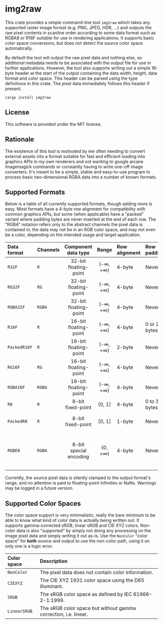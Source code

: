 # img2raw

This crate provides a simple command-line tool `img2raw` which takes any supported raster image format (e.g. PNG, JPEG, HDR, ...) and outputs the raw pixel contents in scanline order according to some data format such as RGBA8 or R16F suitable for use in rendering applications. It supports basic color space conversions, but does not detect the source color space automatically.

By default the tool will output the raw pixel data and nothing else, so additional metadata needs to be associated with the output file for use in further applications. However, the tool also supports writing out a simple 16-byte header at the start of the output containing the data width, height, data format and color space. This header can be parsed using the type definitions in this crate. The pixel data immediately follows this header if present.

    cargo install img2raw

## License

This software is provided under the MIT license.

## Rationale

The existence of this tool is motivated by me often needing to convert external assets into a format suitable for fast and efficient loading into graphics APIs in my own renderers and not wanting to google arcane imagemagick commands or constantly having to write one-off image converters. It's meant to be a simple, stable and easy-to-use program to process basic two-dimensional RGBA data into a number of known formats.

## Supported Formats

Below is a table of all currently supported formats, though adding more is easy. Most formats have a 4-byte row alignment for compatibility with common graphics APIs, but some (when applicable) have a "packed" variant where padding bytes are never inserted at the end of each row. The "RGBA" notation refers only to the abstract channels the pixel data is contained in; the data may not be in an RGB color space, and may not even be a color, depending on the intended usage and target application.

| Data format     | Channels | Component data type      | Range     | Row alignment | Row padding  | Notes                                                   |
| :-------------- | :------- | :----------------------: | :-------: | :------------ | :----------- | :------------------------------------------------------ |
| `R32F`          | `R`      | 32-bit floating-point    | (-∞, +∞)  | 4-byte        | Never        |                                                         |
| `RG32F`         | `RG`     | 32-bit floating-point    | (-∞, +∞)  | 4-byte        | Never        |                                                         |
| `RGBA32F`       | `RGBA`   | 32-bit floating-point    | (-∞, +∞)  | 4-byte        | Never        |                                                         |
| `R16F`          | `R`      | 16-bit floating-point    | (-∞, +∞)  | 4-byte        | 0 or 2 bytes |                                                         |
| `PackedR16F`    | `R`      | 16-bit floating-point    | (-∞, +∞)  | 2-byte        | Never        | Packed variant of `R16F`.                               |
| `RG16F`         | `RG`     | 16-bit floating-point    | (-∞, +∞)  | 4-byte        | Never        |                                                         |
| `RGBA16F`       | `RGBA`   | 16-bit floating-point    | (-∞, +∞)  | 4-byte        | Never        |                                                         |
| `R8`            | `R`      | 8-bit fixed-point        | [0, 1]    | 4-byte        | 0 to 3 bytes |                                                         |
| `PackedR8`      | `R`      | 8-bit fixed-point        | [0, 1]    | 1-byte        | Never        | Packed variant of `R8`.                                 |
| `RGBE8`         | `RGBA`   | 8-bit special encoding   | (0, +∞)   | 4-byte        | Never        | RGBE encoding, alpha channel contains exponent.         |

Currently, the source pixel data is silently clamped to the output format's range, and no attention is paid to floating-point infinities or NaNs. Warnings may be logged in a future version.

## Supported Color Spaces

The color space support is very minimalistic, really the bare minimum to be able to know what kind of color data is actually being written out. It supports gamma-corrected sRGB, linear sRGB and CIE XYZ colors. Non-color data is also "supported" by simply not doing any processing on the image pixel data and simply writing it out as-is. Use the `NonColor` "color space" for **both** source and output to use the non-color path, using it on only one is a logic error.

| Color space       | Description                                                                           |
| :---------------- | :------------------------------------------------------------------------------------ |
| `NonColor`        | The pixel data does not contain color information.                                    |
| `CIEXYZ`          | The CIE XYZ 1931 color space using the D65 illuminant.                                |
| `SRGB`            | The sRGB color space as defined by IEC 61966-2-1:1999.                                |
| `LinearSRGB`      | The sRGB color space but without gamma correction, i.e. linear.                       |
